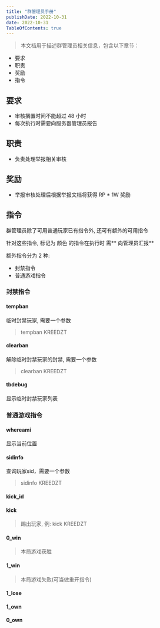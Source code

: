 ```yaml
---
title: "群管理员手册"
publishDate: 2022-10-31
date: 2022-10-31
TableOfContents: true
---
```


> 本文档用于描述群管理员相关信息，包含以下章节：

- 要求
- 职责
- 奖励
- 指令
## 要求

- 审核搁置时间不能超过 48 小时
- 每次执行时需要向服务器管理员报告
## 职责

- 负责处理举报相关审核
## 奖励

- 举报审核处理后根据举报文档将获得 RP * 1W 奖励
## 指令
群管理员除了可用普通玩家已有指令外, 还可有额外的可用指令

针对这些指令, 标记为 颜色 的指令在执行时 需** 向管理员汇报**

额外指令分为 2 种:

- 封禁指令
- 普通游戏指令

### 封禁指令
#### tempban
临时封禁玩家, 需要一个参数
> tempban KREEDZT

#### clearban
解除临时封禁玩家的封禁, 需要一个参数
> clearban KREEDZT

#### tbdebug
显示临时封禁玩家列表
### 普通游戏指令
#### whereami
显示当前位置

#### sidinfo
查询玩家sid，需要一个参数
> sidinfo KREEDZT

#### kick_id
#### kick
> 踢出玩家, 例: kick KREEDZT

#### 0_win
> 本局游戏获胜

#### 1_win
> 本局游戏失败(可当做重开指令)

#### 1_lose
#### 1_own
#### 0_own


